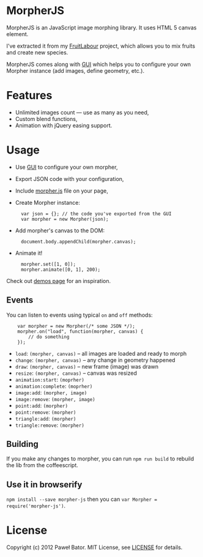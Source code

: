 # MorpherJS

MorpherJS is an JavaScript image morphing library. It uses HTML 5 canvas element.

I've extracted it from my [FruitLabour](http://fruit-labour.nibynic.com/) project, which allows you to mix fruits and create new species.

MorpherJS comes along with [GUI] which helps you to configure your own Morpher instance (add images, define geometry, etc.).

# Features

* Unlimited images count &mdash; use as many as you need,
* Custom blend functions,
* Animation with jQuery easing support.

# Usage

* Use [GUI] to configure your own morpher,
* Export JSON code with your configuration,
* Include [morpher.js] file on your page,
* Create Morpher instance:

        var json = {}; // the code you've exported from the GUI
        var morpher = new Morpher(json);
    

* Add morpher's canvas to the DOM:

        document.body.appendChild(morpher.canvas);

* Animate it!

        morpher.set([1, 0]);
        morpher.animate([0, 1], 200);

Check out [demos page] for an inspiration.

## Events

You can listen to events using typical `on` and `off` methods:

        var morpher = new Morpher(/* some JSON */);
        morpher.on("load", function(morpher, canvas) {
            // do something
        });

* `load`: `(morpher, canvas)` – all images are loaded and ready to morph
* `change`: `(morpher, canvas)` – any change in geometry happened
* `draw`: `(morpher, canvas)` – new frame (image) was drawn
* `resize`: `(morpher, canvas)` – canvas was resized
* `animation:start`: `(moprher)`
* `animation:complete`: `(moprher)`
* `image:add`: `(morpher, image)`
* `image:remove`: `(morpher, image)`
* `point:add`: `(morpher)`
* `point:remove`: `(morpher)`
* `triangle:add`: `(morpher)`
* `triangle:remove`: `(morpher)`

## Building

If you make any changes to morpher, you can run `npm run build` to rebuild the lib from the coffeescript.

## Use it in browserify

`npm install --save morpher-js` then you can `var Morpher = require('morpher-js')`.

# License

Copyright (c) 2012 Paweł Bator. MIT License, see [LICENSE] for details.

[GUI]: http://jembezmamy.github.io/morpher-js/
[morpher.js]: http://jembezmamy.github.io/morpher-js/javascripts/morpher/morpher.js
[demos page]: http://jembezmamy.github.io/morpher-js/demos.html
[LICENSE]: https://github.com/jembezmamy/morpher-js/blob/master/LICENSE


